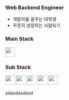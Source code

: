 ### Web Backend Engineer

- 개발자를 꿈꾸는 대학생
- 꾸준히 성장하는 사람되기

### Main Stack
<image src="https://user-images.githubusercontent.com/77053445/157843593-0817e856-5bfc-437f-9281-3d5b0bf23480.svg" width="30" height="30">

### Sub Stack
<image src="https://user-images.githubusercontent.com/77053445/157843593-0817e856-5bfc-437f-9281-3d5b0bf23480.svg" width="30" height="30">
<image src="https://user-images.githubusercontent.com/77053445/157844645-400063da-e2e0-4860-aabc-57a62a3907d2.svg" width="30" height="30">
<image src="https://user-images.githubusercontent.com/77053445/157844796-b6fc7a02-10f7-41bb-88f0-e23f9cb093d5.svg" width="30" height="30">
<image src="https://user-images.githubusercontent.com/77053445/157845049-0104f9d6-1d69-4f17-80e6-568418f33e3a.svg" width="30" height="30">
<image src="https://user-images.githubusercontent.com/77053445/157845102-dc69b283-aabb-4256-bf77-f499fdfbb48e.svg" width="30" height="30">


<!--
**gjehdalshh/gjehdalshh** is a ✨ _special_ ✨ repository because its `README.md` (this file) appears on your GitHub profile.

Here are some ideas to get you started:

- 🔭 I’m currently working on ...
- 🌱 I’m currently learning ...
- 👯 I’m looking to collaborate on ...
- 🤔 I’m looking for help with ...
- 💬 Ask me about ...
- 📫 How to reach me: ...
- 😄 Pronouns: ...
- ⚡ Fun fact: ...
-->
sdasdasdasd
